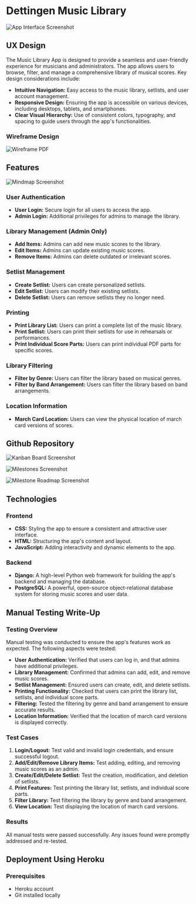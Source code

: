 # Dettingen Music Library

![App Interface Screenshot](https://github.com/username/repository/blob/main/images/screenshot.png)

## UX Design
The Music Library App is designed to provide a seamless and user-friendly experience for musicians and administrators. The app allows users to browse, filter, and manage a comprehensive library of musical scores. Key design considerations include:
- **Intuitive Navigation:** Easy access to the music library, setlists, and user account management.
- **Responsive Design:** Ensuring the app is accessible on various devices, including desktops, tablets, and smartphones.
- **Clear Visual Hierarchy:** Use of consistent colors, typography, and spacing to guide users through the app's functionalities.

### Wireframe Design
![Wireframe PDF](https://github.com/username/repository/blob/main/images/screenshot.png)

## Features
![Mindmap Screenshot](https://github.com/username/repository/blob/main/images/screenshot.png)

### User Authentication
- **User Login:** Secure login for all users to access the app.
- **Admin Login:** Additional privileges for admins to manage the library.

### Library Management (Admin Only)
- **Add Items:** Admins can add new music scores to the library.
- **Edit Items:** Admins can update existing music scores.
- **Remove Items:** Admins can delete outdated or irrelevant scores.

### Setlist Management
- **Create Setlist:** Users can create personalized setlists.
- **Edit Setlist:** Users can modify their existing setlists.
- **Delete Setlist:** Users can remove setlists they no longer need.

### Printing
- **Print Library List:** Users can print a complete list of the music library.
- **Print Setlist:** Users can print their setlists for use in rehearsals or performances.
- **Print Individual Score Parts:** Users can print individual PDF parts for specific scores.

### Library Filtering
- **Filter by Genre:** Users can filter the library based on musical genres.
- **Filter by Band Arrangement:** Users can filter the library based on band arrangements.

### Location Information
- **March Card Location:** Users can view the physical location of march card versions of scores.

## Github Repository
![Kanban Board Screenshot](https://github.com/username/repository/blob/main/images/screenshot.png)

![Milestones Screenshot](https://github.com/username/repository/blob/main/images/screenshot.png)

![Milestone Roadmap Screenshot](https://github.com/username/repository/blob/main/images/screenshot.png)

## Technologies
### Frontend
- **CSS:** Styling the app to ensure a consistent and attractive user interface.
- **HTML:** Structuring the app's content and layout.
- **JavaScript:** Adding interactivity and dynamic elements to the app.

### Backend
- **Django:** A high-level Python web framework for building the app's backend and managing the database.
- **PostgreSQL:** A powerful, open-source object-relational database system for storing music scores and user data.

## Manual Testing Write-Up
### Testing Overview
Manual testing was conducted to ensure the app's features work as expected. The following aspects were tested:
- **User Authentication:** Verified that users can log in, and that admins have additional privileges.
- **Library Management:** Confirmed that admins can add, edit, and remove music scores.
- **Setlist Management:** Ensured users can create, edit, and delete setlists.
- **Printing Functionality:** Checked that users can print the library list, setlists, and individual score parts.
- **Filtering:** Tested the filtering by genre and band arrangement to ensure accurate results.
- **Location Information:** Verified that the location of march card versions is displayed correctly.

### Test Cases
1. **Login/Logout:** Test valid and invalid login credentials, and ensure successful logout.
2. **Add/Edit/Remove Library Items:** Test adding, editing, and removing music scores as an admin.
3. **Create/Edit/Delete Setlist:** Test the creation, modification, and deletion of setlists.
4. **Print Features:** Test printing the library list, setlists, and individual score parts.
5. **Filter Library:** Test filtering the library by genre and band arrangement.
6. **View Location:** Test displaying the location of march card versions.

### Results
All manual tests were passed successfully. Any issues found were promptly addressed and re-tested.

## Deployment Using Heroku
### Prerequisites
- Heroku account
- Git installed locally
